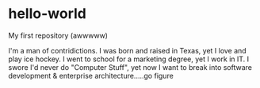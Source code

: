 # hello-world
My first repository (awwwww)

I'm a man of contridictions. I was born and raised in Texas, yet I love and play ice hockey. I went to school for a marketing degree, yet I work in IT. I swore I'd never do "Computer Stuff", yet now I want to break into software development & enterprise architecture.....go figure
